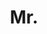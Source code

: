 ---
name: Yogarajah Pratheepan
title: Mr.
email: removethisifyouarehuman-04169656@brookes.ac.uk
website: 
note: former MPhil
category: Former Members
photo: 
---